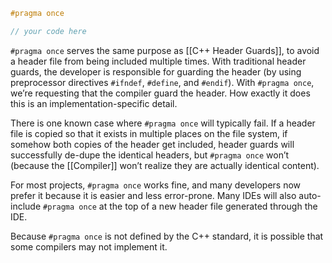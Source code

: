 ```cpp
#pragma once

// your code here
```

`#pragma once` serves the same purpose as [[C++ Header Guards]], to avoid a header file from being included multiple times. With traditional header guards, the developer is responsible for guarding the header (by using preprocessor directives `#ifndef`, `#define`, and `#endif`). With `#pragma once`, we’re requesting that the compiler guard the header. How exactly it does this is an implementation-specific detail.

There is one known case where `#pragma once` will typically fail. If a header file is copied so that it exists in multiple places on the file system, if somehow both copies of the header get included, header guards will successfully de-dupe the identical headers, but `#pragma once` won’t (because the [[Compiler]] won’t realize they are actually identical content).

For most projects, `#pragma once` works fine, and many developers now prefer it because it is easier and less error-prone. Many IDEs will also auto-include `#pragma once` at the top of a new header file generated through the IDE.

Because `#pragma once` is not defined by the C++ standard, it is possible that some compilers may not implement it. 